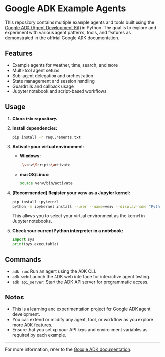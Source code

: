 # Google ADK Example Agents

This repository contains multiple example agents and tools built using the [Google ADK (Agent Development Kit)](https://developers.google.com/adk) in Python. The goal is to explore and experiment with various agent patterns, tools, and features as demonstrated in the official Google ADK documentation.

## Features

- Example agents for weather, time, search, and more
- Multi-tool agent setups
- Sub-agent delegation and orchestration
- State management and session handling
- Guardrails and callback usage
- Jupyter notebook and script-based workflows

## Usage

1. **Clone this repository.**
2. **Install dependencies:**
   ```sh
   pip install -r requirements.txt
   ```
3. **Activate your virtual environment:**
   - **Windows:**
     ```sh
     .\venv\Scripts\activate
     ```
   - **macOS/Linux:**
     ```sh
     source venv/bin/activate
     ```
4. **(Recommended) Register your venv as a Jupyter kernel:**
   ```sh
   pip install ipykernel
   python -m ipykernel install --user --name=venv --display-name "Python (venv)"
   ```
   This allows you to select your virtual environment as the kernel in Jupyter notebooks.

5. **Check your current Python interpreter in a notebook:**
   ```python
   import sys
   print(sys.executable)
   ```

<!-- 6. **Explore the examples:**
   - Run and modify the notebook [`google-adk.ipynb`](google-adk.ipynb) for interactive experimentation.
   - Review and run agent scripts in [`multi_tool_agent/agent.py`](multi_tool_agent/agent.py) and [`app/google_search_agent/agent.py`](app/google_search_agent/agent.py).

## File Structure

- `google-adk.ipynb`: Main Jupyter notebook with step-by-step ADK examples
- `multi_tool_agent/agent.py`: Multi-tool agent and related tools
- `app/google_search_agent/agent.py`: Google Search agent example
- `requirements.txt`: Python dependencies
- `readme.md`: Project documentation -->

## Commands

- `adk run`: Run an agent using the ADK CLI.
- `adk web`: Launch the ADK web interface for interactive agent testing.
- `adk api_server`: Start the ADK API server for programmatic access.

## Notes

- This is a learning and experimentation project for Google ADK agent development.
- You can extend or modify any agent, tool, or workflow as you explore more ADK features.
- Ensure that you set up your API keys and environment variables as required by each example.

---

For more information, refer to the [Google ADK documentation](https://developers.google.com/adk).
